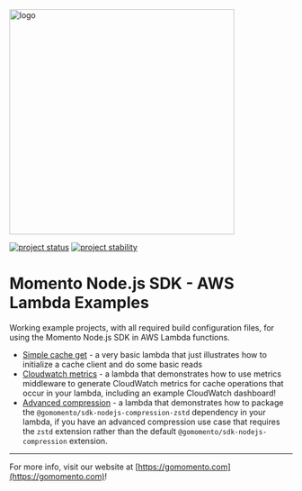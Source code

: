 <img src="https://docs.momentohq.com/img/momento-logo-forest.svg" alt="logo" width="400"/>

[![project status](https://momentohq.github.io/standards-and-practices/badges/project-status-official.svg)](https://github.com/momentohq/standards-and-practices/blob/main/docs/momento-on-github.md)
[![project stability](https://momentohq.github.io/standards-and-practices/badges/project-stability-stable.svg)](https://github.com/momentohq/standards-and-practices/blob/main/docs/momento-on-github.md)


# Momento Node.js SDK - AWS Lambda Examples

Working example projects, with all required build configuration files, for using the Momento Node.js SDK in AWS Lambda functions.

* [Simple cache get](./simple-get) - a very basic lambda that just illustrates how to initialize a cache client and do some basic reads
* [Cloudwatch metrics](./cloudwatch-metrics) - a lambda that demonstrates how to use metrics middleware to generate CloudWatch metrics for cache operations that occur in your lambda, including an example CloudWatch dashboard!
* [Advanced compression](./advanced-compression) - a lambda that demonstrates how to package the `@gomomento/sdk-nodejs-compression-zstd` dependency in your lambda, if you have an advanced compression use case that requires the `zstd` extension rather than the default `@gomomento/sdk-nodejs-compression` extension.

----------------------------------------------------------------------------------------
For more info, visit our website at [https://gomomento.com](https://gomomento.com)!
